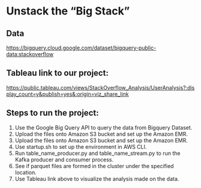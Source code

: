 # Unstack the “Big Stack”


## Data
https://bigquery.cloud.google.com/dataset/bigquery-public-data:stackoverflow

## Tableau link to our project:
https://public.tableau.com/views/StackOverflow_Analysis/UserAnalysis?:display_count=y&publish=yes&:origin=viz_share_link

## Steps to run the project:

1. Use the Google Big Query API to query the data from Bigquery Dataset.
2. Upload the files onto Amazon S3 bucket and set up the Amazon EMR.
3. Upload the files onto Amazon S3 bucket and set up the Amazon EMR.
4. Use startup.sh to set up the environment in AWS CLI.
5. Run table_name_producer.py and table_name_stream.py to run the Kafka producer and consumer process.
6. See if parquet files are formed in the cluster under the specified location.
7. Use Tableau link above to visualize the analysis made on the data.











